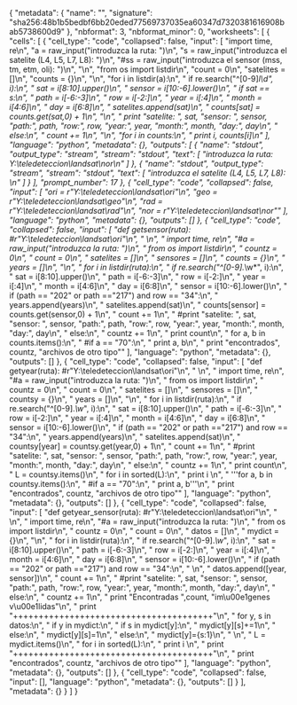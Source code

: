 {
 "metadata": {
  "name": "",
  "signature": "sha256:48b1b5bedbf6bb20eded77569737035ea60347d7320381616908bab5738600d9"
 },
 "nbformat": 3,
 "nbformat_minor": 0,
 "worksheets": [
  {
   "cells": [
    {
     "cell_type": "code",
     "collapsed": false,
     "input": [
      "import time, re\n",
      "a = raw_input(\"introduzca la ruta: \")\n",
      "s = raw_input(\"introduzca el satelite (L4, L5, L7, L8): \")\n",
      "#ss = raw_input(\"introduzca el sensor (mss, tm, etm, oli): \")\n",
      "\n",
      "from os import listdir\n",
      "count = 0\n",
      "satelites = []\n",
      "counts = {}\n",
      "\n",
      "for i in listdir(a):\n",
      "    if re.search(\"^[0-9]*l\\d\", i):\n",
      "        sat = i[8:10].upper()\n",
      "        sensor = i[10:-6].lower()\n",
      "        if sat == s:\n",
      "            path =  i[-6:-3]\n",
      "            row = i[-2:]\n",
      "            year = i[:4]\n",
      "            month = i[4:6]\n",
      "            day = i[6:8]\n",
      "            satelites.append(sat)\n",
      "            counts[sat] = counts.get(sat,0) + 1\n",
      "\n",
      "            print \"satelite: \", sat, \"sensor: \", sensor, \"path:\", path, \"row:\", row, \"year:\", year, \"month:\", month, \"day:\", day\n",
      "    else:\n",
      "        count += 1\n",
      "\n",
      "for i in counts:\n",
      "    print i, counts[i]\n"
     ],
     "language": "python",
     "metadata": {},
     "outputs": [
      {
       "name": "stdout",
       "output_type": "stream",
       "stream": "stdout",
       "text": [
        "introduzca la ruta: Y:\\teledeteccion\\landsat\\nor\n"
       ]
      },
      {
       "name": "stdout",
       "output_type": "stream",
       "stream": "stdout",
       "text": [
        "introduzca el satelite (L4, L5, L7, L8): \n"
       ]
      }
     ],
     "prompt_number": 17
    },
    {
     "cell_type": "code",
     "collapsed": false,
     "input": [
      "ori = r\"Y:\\teledeteccion\\landsat\\ori\"\n",
      "geo = r\"Y:\\teledeteccion\\landsat\\geo\"\n",
      "rad = r\"Y:\\teledeteccion\\landsat\\rad\"\n",
      "nor = r\"Y:\\teledeteccion\\landsat\\nor\""
     ],
     "language": "python",
     "metadata": {},
     "outputs": []
    },
    {
     "cell_type": "code",
     "collapsed": false,
     "input": [
      "def getsensor(ruta): #r\"Y:\\teledeteccion\\landsat\\ori\"\n",
      "    \n",
      "    import time, re\n",
      "#a = raw_input(\"introduzca la ruta: \")\n",
      "    from os import listdir\n",
      "    countz = 0\n",
      "    count = 0\n",
      "    satelites = []\n",
      "    sensores = []\n",
      "    counts = {}\n",
      "    years = []\n",
      "\n",
      "    for i in listdir(ruta):\n",
      "        if re.search(\"^[0-9].*\\w*\", i):\n",
      "            sat = i[8:10].upper()\n",
      "            path =  i[-6:-3]\n",
      "            row = i[-2:]\n",
      "            year = i[:4]\n",
      "            month = i[4:6]\n",
      "            day = i[6:8]\n",
      "            sensor = i[10:-6].lower()\n",
      "            if (path == \"202\" or path ==\"217\") and row == \"34\":\n",
      "                years.append(years)\n",
      "                satelites.append(sat)\n",
      "                counts[sensor] = counts.get(sensor,0) + 1\n",
      "                count += 1\n",
      "            #print \"satelite: \", sat, \"sensor: \", sensor, \"path:\", path, \"row:\", row, \"year:\", year, \"month:\", month, \"day:\", day\n",
      "        else:\n",
      "            countz += 1\n",
      "    print count\n",
      "    for a, b in counts.items():\n",
      "   #if a == \"70\":\n",
      "       print a, b\n",
      "    print \"encontrados\", countz, \"archivos de otro tipo\""
     ],
     "language": "python",
     "metadata": {},
     "outputs": []
    },
    {
     "cell_type": "code",
     "collapsed": false,
     "input": [
      "def getyear(ruta): #r\"Y:\\teledeteccion\\landsat\\ori\"\n",
      "    \n",
      "    import time, re\n",
      "#a = raw_input(\"introduzca la ruta: \")\n",
      "    from os import listdir\n",
      "    countz = 0\n",
      "    count = 0\n",
      "    satelites = []\n",
      "    sensores = []\n",
      "    countsy = {}\n",
      "    years = []\n",
      "\n",
      "    for i in listdir(ruta):\n",
      "        if re.search(\"^[0-9].*\\w*\", i):\n",
      "            sat = i[8:10].upper()\n",
      "            path =  i[-6:-3]\n",
      "            row = i[-2:]\n",
      "            year = i[:4]\n",
      "            month = i[4:6]\n",
      "            day = i[6:8]\n",
      "            sensor = i[10:-6].lower()\n",
      "            if (path == \"202\" or path ==\"217\") and row == \"34\":\n",
      "                years.append(years)\n",
      "                satelites.append(sat)\n",
      "                countsy[year] = countsy.get(year,0) + 1\n",
      "                count += 1\n",
      "            #print \"satelite: \", sat, \"sensor: \", sensor, \"path:\", path, \"row:\", row, \"year:\", year, \"month:\", month, \"day:\", day\n",
      "        else:\n",
      "            countz += 1\n",
      "    print count\n",
      "    L = countsy.items()\n",
      "    for i in sorted(L):\n",
      "        print i \n",
      "    '''for a, b in countsy.items():\n",
      "   #if a == \"70\":\n",
      "       print a, b'''\n",
      "    print \"encontrados\", countz, \"archivos de otro tipo\""
     ],
     "language": "python",
     "metadata": {},
     "outputs": []
    },
    {
     "cell_type": "code",
     "collapsed": false,
     "input": [
      "def getyear_sensor(ruta): #r\"Y:\\teledeteccion\\landsat\\ori\"\n",
      "    \n",
      "    import time, re\n",
      "#a = raw_input(\"introduzca la ruta: \")\n",
      "    from os import listdir\n",
      "    countz = 0\n",
      "    count = 0\n",
      "    datos = []\n",
      "    mydict = {}\n",
      "\n",
      "    for i in listdir(ruta):\n",
      "        if re.search(\"^[0-9].*\\w*\", i):\n",
      "            sat = i[8:10].upper()\n",
      "            path =  i[-6:-3]\n",
      "            row = i[-2:]\n",
      "            year = i[:4]\n",
      "            month = i[4:6]\n",
      "            day = i[6:8]\n",
      "            sensor = i[10:-6].lower()\n",
      "            if (path == \"202\" or path ==\"217\") and row == \"34\":\n",
      "                \n",
      "                datos.append([year, sensor])\n",
      "                count += 1\n",
      "            #print \"satelite: \", sat, \"sensor: \", sensor, \"path:\", path, \"row:\", row, \"year:\", year, \"month:\", month, \"day:\", day\n",
      "        else:\n",
      "            countz += 1\n",
      "    print \"Encontradas \",count, \"im\u00e1genes v\u00e1lidas\"\n",
      "    print \"+++++++++++++++++++++++++++++++++++++++\"\n",
      "    for y, s in datos:\n",
      "        if y in mydict:\n",
      "            if s in mydict[y]:\n",
      "                mydict[y][s]+=1\n",
      "            else:\n",
      "                mydict[y][s]=1\n",
      "        else:\n",
      "            mydict[y]={s:1}\n",
      "                    \n",
      "    L = mydict.items()\n",
      "    for i in sorted(L):\n",
      "        print i \n",
      "    print \"+++++++++++++++++++++++++++++++++++++++\"\n",
      "    print \"encontrados\", countz, \"archivos de otro tipo\""
     ],
     "language": "python",
     "metadata": {},
     "outputs": []
    },
    {
     "cell_type": "code",
     "collapsed": false,
     "input": [],
     "language": "python",
     "metadata": {},
     "outputs": []
    }
   ],
   "metadata": {}
  }
 ]
}
